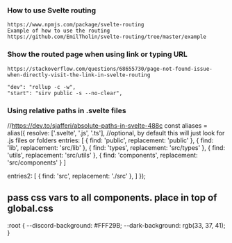 ### How to use Svelte routing
	https://www.npmjs.com/package/svelte-routing
	Example of how to use the routing
	https://github.com/EmilTholin/svelte-routing/tree/master/example 


### Show the routed page when using link or typing URL
    https://stackoverflow.com/questions/68655730/page-not-found-issue-when-directly-visit-the-link-in-svelte-routing

    "dev": "rollup -c -w",
    "start": "sirv public -s --no-clear",

### Using relative paths in .svelte files
//https://dev.to/sjafferi/absolute-paths-in-svelte-488c
const aliases = alias({
  resolve: ['.svelte', '.js', '.ts'], //optional, by default this will just look for .js files or folders
  entries: [
    { find: 'public', replacement: 'public' },
		{ find: 'lib', replacement: 'src/lib' },
    { find: 'types', replacement: 'src/types' },
    { find: 'utils', replacement: 'src/utils' },
    { find: 'components', replacement: 'src/components' }
  ]

  entries2: [
    { find: 'src', replacement: './src' },
  ]
});

## pass css vars to all components. place in top of global.css
:root {
	--discord-background: #FFF29B;
  --dark-background: rgb(33, 37, 41);
}


